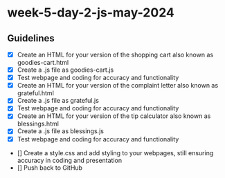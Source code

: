 # week-5-day-2-js-may-2024

## Guidelines 

- [x] Create an HTML for your version of the shopping cart also known as goodies-cart.html
- [x] Create a .js file as goodies-cart.js
- [x] Test webpage and coding for accuracy and functionality
- [x] Create an HTML for your version of the complaint letter also known as grateful.html
- [x] Create a .js file as grateful.js
- [x] Test webpage and coding for accuracy and functionality
- [x] Create an HTML for your version of the tip calculator also known as blessings.html
- [x] Create a .js file as blessings.js
- [x] Test webpage and coding for accuracy and functionality
- [] Create a style.css and add styling to your webpages, still ensuring accuracy in coding and presentation 
- [] Push back to GitHub
